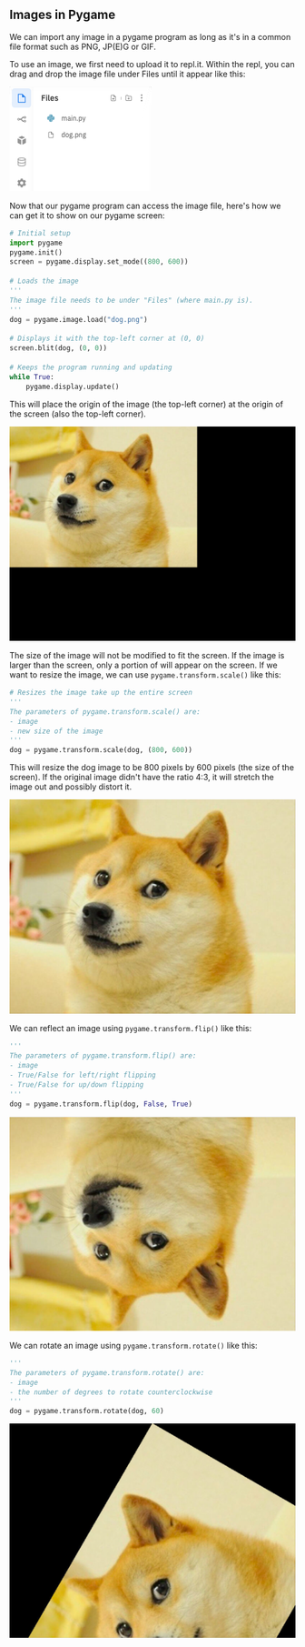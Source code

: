 ## Images in Pygame

We can import any image in a pygame program as long as it's in a common file format such as PNG, JP(E)G or GIF.

To use an image, we first need to upload it to repl.it. Within the repl, you can drag and drop the image file under Files until it appear like this:

![](../../Images/Image.png)

Now that our pygame program can access the image file, here's how we can get it to show on our pygame screen:

```python
# Initial setup
import pygame
pygame.init()
screen = pygame.display.set_mode((800, 600))

# Loads the image
'''
The image file needs to be under "Files" (where main.py is).
'''
dog = pygame.image.load("dog.png")

# Displays it with the top-left corner at (0, 0)
screen.blit(dog, (0, 0))

# Keeps the program running and updating
while True:
    pygame.display.update()
```

This will place the origin of the image (the top-left corner) at the origin of the screen (also the top-left corner).

![](../../Images/Original_Dog.png)



The size of the image will not be modified to fit the screen. If the image is larger than the screen, only a portion of will appear on the screen. If we want to resize the image, we can use `pygame.transform.scale()` like this:

```python
# Resizes the image take up the entire screen
'''
The parameters of pygame.transform.scale() are:
- image
- new size of the image
'''
dog = pygame.transform.scale(dog, (800, 600))
```

This will resize the dog image to be 800 pixels by 600 pixels (the size of the screen). If the original image didn't have the ratio 4:3, it will stretch the image out and possibly distort it.

![](../../Images/Full_Screen_Dog.png)

We can reflect an image using `pygame.transform.flip()` like this:

```python
'''
The parameters of pygame.transform.flip() are:
- image
- True/False for left/right flipping
- True/False for up/down flipping
'''
dog = pygame.transform.flip(dog, False, True)
```

![](../../Images/Reflected_Dog.png)

We can rotate an image using `pygame.transform.rotate()` like this:

```python
'''
The parameters of pygame.transform.rotate() are:
- image
- the number of degrees to rotate counterclockwise
'''
dog = pygame.transform.rotate(dog, 60)
```

![](../../Images/Rotated_Dog.png)